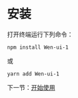 # 安装

打开终端运行下列命令：

```
npm install Wen-ui-1
```

或

```
yarn add Wen-ui-1
```

下一节：[开始使用](#/doc/get-started)

